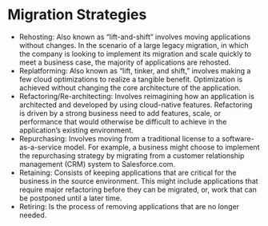 # Migration Strategies
- Rehosting: Also known as “lift-and-shift” involves moving applications without changes. In the scenario of a large legacy migration, in which the company is looking to implement its migration and scale quickly to meet a business case, the majority of applications are rehosted.
- Replatforming: Also known as “lift, tinker, and shift,” involves making a few cloud optimizations to realize a tangible benefit. Optimization is achieved without changing the core architecture of the application.
- Refactoring/Re-architecting: Involves reimagining how an application is architected and developed by using cloud-native features. Refactoring is driven by a strong business need to add features, scale, or performance that would otherwise be difficult to achieve in the application’s existing environment.
- Repurchasing: Involves moving from a traditional license to a software-as-a-service model. For example, a business might choose to implement the repurchasing strategy by migrating from a customer relationship management (CRM) system to Salesforce.com.
- Retaining: Consists of keeping applications that are critical for the business in the source environment. This might include applications that require major refactoring before they can be migrated, or, work that can be postponed until a later time.
- Retiring: Is the process of removing applications that are no longer needed.